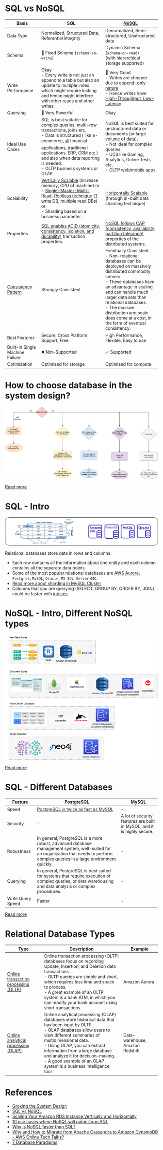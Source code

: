 # SQL vs NoSQL

| Basis                                                                                  | SQL                                                                                                                                                                                                                                                                                                       | [NoSQL](NoSQL-Databases)                                                                                                                                                                                                                                                                                                                 |
|----------------------------------------------------------------------------------------|-----------------------------------------------------------------------------------------------------------------------------------------------------------------------------------------------------------------------------------------------------------------------------------------------------------|------------------------------------------------------------------------------------------------------------------------------------------------------------------------------------------------------------------------------------------------------------------------------------------------------------------------------------------|
| Data Type                                                                              | Normalized, Structured Data, Referential integrity                                                                                                                                                                                                                                                        | Denormalized, Semi-structured, Unstructured data                                                                                                                                                                                                                                                                                         |
| Schema                                                                                 | :hammer: Fixed Schema (`schema-on-write`)                                                                                                                                                                                                                                                                 | Dynamic Schema (`schema-on-read`)<br/>(with hierarchical storage supported)                                                                                                                                                                                                                                                              |
| Write Performance                                                                      | Okay<br/>- Every write is not just an append to a table but also an update to multiple index which might require locking and hence might interfere with other reads and other writes.                                                                                                                     | :muscle: Very Good<br/>- Writes are cheaper due to [append-only nature](../0_SystemGlossaries/Database/AppendOnlyDataStructure.md)<br/>- Hence writes have [High-Throughput, Low-Latency](../0_SystemGlossaries/Scalability/LatencyThroughput.md)                                                                                        |
| Querying                                                                               | :muscle: Very Powerful                                                                                                                                                                                                                                                                                    | Okay                                                                                                                                                                                                                                                                                                                                     |
| Ideal Use Cases                                                                        | SQL is best suitable for complex queries, multi-row transactions, joins etc. <br/>- Data is structured ( like e-commerce, :moneybag: financial applications, traditional applications, ERP, CRM  etc.) and also when data reporting is needed.<br/>- OLTP business systems or OLAP.                       | NoSQL is best suited for unstructured data or documents (or large volume of data). <br/>- Not ideal for complex queries.<br/>- UCS like Gaming, Analytics, Online Tests etc.<br/>- OLTP web/mobile apps                                                                                                                                  |
| Scalability                                                                            | [Vertically Scalable](../0_SystemGlossaries/Scalability/DBScalability.md) (increase memory, CPU of machine) or <br/>- [Single-Master-Multi-Read-Replicas technique](../0_SystemGlossaries/Scalability/DBScalability.md) (1 write DB, multiple read DBs) or <br/>- Sharding based on a business parameter. | [Horizontally Scalable](../0_SystemGlossaries/Scalability/DBScalability.md) (through in-built data sharding technique)                                                                                                                                                                                                                   |
| Properties                                                                             | [SQL enables ACID (atomicity, consistency, isolation, and durability)](../0_SystemGlossaries/Database/ACIDPropertyTransaction.md) transaction properties.                                                                                                                                                 | [NoSQL follows CAP (consistency, availability, partition tolerance)](../0_SystemGlossaries/Database/CAPTheorem.md) properties of the distributed systems.                                                                                                                                                                                |
| [Consistency Pattern](../0_SystemGlossaries/Database/ReplicationAndDataConsistency.md) | Strongly Consistent                                                                                                                                                                                                                                                                                       | Eventually Consistent<br/>- Non-relational databases can be deployed on massively distributed commodity servers. <br/>- These databases have an advantage in scaling and can handle much larger data sets than relational databases. <br/>- The massive distribution and scale does come at a cost, in the form of eventual consistency. |
| Best Features                                                                          | Secure, Cross Platform Support, Free                                                                                                                                                                                                                                                                      | High Performance, Flexible, Easy to use                                                                                                                                                                                                                                                                                                  |
| Built-in Single Machine Failure                                                        | :x: Not-Supported                                                                                                                                                                                                                                                                                         | :white_check_mark: Supported                                                                                                                                                                                                                                                                                                             |
| Optimization                                                                           | Optimized for storage                                                                                                                                                                                                                                                                                     | Optimized for compute                                                                                                                                                                                                                                                                                                                    |

# How to choose database in the system design?

![img.png](assests/DecideDatabase.drawio.png)

[Read more](DecideDatabase.md)

# SQL - Intro

![img.png](assests/SQLDifferentTypes.png)

Relational databases store data in rows and columns.
- Each row contains all the information about one entity and each column contains all the separate data points.
- Some of the most popular relational databases are [AWS Aurora](../../2_AWSComponents/6_DatabaseServices/AmazonRDS/AmazonAurora/Readme.md), `Postgres`, `MySQL`, `Oracle`, `MS SQL Server` etc.
- [Read more about sharding in MySQL Cluster](https://www.mysql.com/products/cluster/scalability.html)
- Columns that you are querying (SELECT, GROUP BY, ORDER BY, JOIN) could be faster with [indices](../0_SystemGlossaries/Database/Indexing.md).

# NoSQL - Intro, Different NoSQL types

![img.png](NoSQL-Databases/assets/NoSQL-DifferentDBtypes.drawio.png)

[Read more](NoSQL-Databases/Readme.md)

# SQL - Different Databases

| Feature           | PostgreSQL                                                                                                                                                                        | MySQL                                                                   |
|-------------------|-----------------------------------------------------------------------------------------------------------------------------------------------------------------------------------|-------------------------------------------------------------------------|
| Speed             | [PostgreSQL is twice as fast as MySQL](https://itnext.io/benchmark-databases-in-docker-mysql-postgresql-sql-server-7b129368eed7)                                                  | -                                                                       |
| Security          | -                                                                                                                                                                                 | A lot of security features are built in MySQL, and it is highly secure. |
| Robustness        | In general, PostgreSQL is a more robust, advanced database management system, well-suited for an organization that needs to perform complex queries in a large environment quickly. | -                                                                       |
| Querying          | In general, PostgreSQL is best suited for systems that require execution of complex queries, or data warehousing and data analysis or complex procedures.                         | -                                                                       |
| Write Query Speed | Faster                                                                                                                                                                            | -                                                                       |

[Read more](ttps://www.ibm.com/cloud/blog/postgresql-vs-mysql-whats-the-difference)

# Relational Database Types

| Type                                                                                                | Description                                                                                                                                                                                                                                                                                                                                                                | Example                         |
|-----------------------------------------------------------------------------------------------------|----------------------------------------------------------------------------------------------------------------------------------------------------------------------------------------------------------------------------------------------------------------------------------------------------------------------------------------------------------------------------|---------------------------------|
| [Online transaction processing (OLTP)](https://en.wikipedia.org/wiki/Online_transaction_processing) | Online transaction processing (OLTP) databases focus on recording Update, Insertion, and Deletion data transactions.<br/>- OLTP queries are simple and short, which requires less time and space to process.<br/>- A great example of an OLTP system is a bank ATM, in which you can modify your bank account using short transactions.                                    | Amazon Aurora                   |
| [Online analytical processing (OLAP)](https://en.wikipedia.org/wiki/Online_analytical_processing)   | Online analytical processing (OLAP) databases store historical data that has been input by OLTP. <br/>- OLAP databases allow users to view different summaries of multidimensional data. <br/>- Using OLAP, you can extract information from a large database and analyze it for decision-making. <br/>- A good example of an OLAP system is a business intelligence tool. | Data-warehouse, Amazon Redshift |

# References
- [Groking the System Design](https://www.educative.io/courses/grokking-the-system-design-interview/YQlK1mDPgpK)
- [SQL vs NoSQL](https://www.interviewbit.com/blog/sql-vs-nosql/)
- [Scaling Your Amazon RDS Instance Vertically and Horizontally](https://aws.amazon.com/blogs/database/scaling-your-amazon-rds-instance-vertically-and-horizontally/)
- [10 use cases where NoSQL will outperform SQL](https://www.networkworld.com/article/2999856/10-use-cases-where-nosql-will-outperform-sql.html)
- [Why is NoSQL faster than SQL?](https://softwareengineering.stackexchange.com/questions/175542/why-is-nosql-faster-than-sql)
- [Why and How to Migrate from Apache Cassandra to Amazon DynamoDB - AWS Online Tech Talks?](https://www.youtube.com/watch?v=WuDGvG_4kC8)
- [7 Database Paradigms](https://www.youtube.com/watch?v=G1rOthIU-uo)